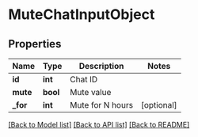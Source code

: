 # MuteChatInputObject

## Properties
Name | Type | Description | Notes
------------ | ------------- | ------------- | -------------
**id** | **int** | Chat ID | 
**mute** | **bool** | Mute value | 
**_for** | **int** | Mute for N hours | [optional] 

[[Back to Model list]](../README.md#documentation-for-models) [[Back to API list]](../README.md#documentation-for-api-endpoints) [[Back to README]](../README.md)


